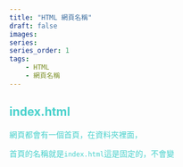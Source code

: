 ```yaml
---
title: "HTML 網頁名稱"
draft: false
images:
series: 
series_order: 1
tags:
    - HTML
    - 網頁名稱
---
```

<font color = "#48d1cc">


## index.html
網頁都會有一個首頁，在資料夾裡面，

首頁的名稱就是`index.html`這是固定的，不會變